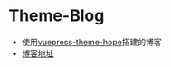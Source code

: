 # Theme-Blog
- 使用[vuepress-theme-hope](https://theme-hope.vuejs.press/zh/)搭建的博客
- [博客地址](https://guo123.top/)
